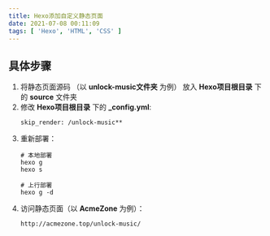 ```yaml
---
title: Hexo添加自定义静态页面
date: 2021-07-08 00:11:09
tags: [ 'Hexo', 'HTML', 'CSS' ]
---
```

## 具体步骤

1. 将静态页面源码 （以 **unlock-music文件夹** 为例） 放入 **Hexo项目根目录** 下的 **source** 文件夹
2. 修改 **Hexo项目根目录** 下的 **_config.yml**:
   ```
   skip_render: /unlock-music**
   ```
3. 重新部署：
   ```
   # 本地部署
   hexo g
   hexo s 
   ```
   ```
   # 上行部署
   hexo g -d
   ```
4. 访问静态页面（以 **AcmeZone** 为例）：
   ```
   http://acmezone.top/unlock-music/
   ```